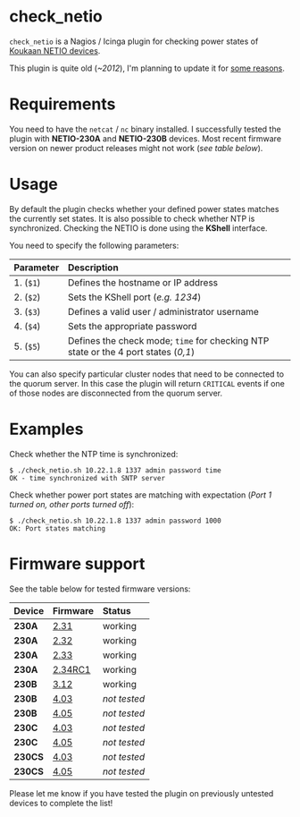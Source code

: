 check_netio
==========
``check_netio`` is a Nagios / Icinga plugin for checking power states of [Koukaan NETIO devices](http://www.koukaam.se/kkmd/products.php?cat_id=19).

This plugin is quite old (*~2012*), I'm planning to update it for [some reasons](https://github.com/stdevel/check_netio/issues/1).

Requirements
============
You need to have the ``netcat`` / ``nc`` binary installed.
I successfully tested the plugin with **NETIO-230A** and **NETIO-230B** devices. Most recent firmware version on newer product releases might not work (*see table below*).

Usage
=====
By default the plugin checks whether your defined power states matches the currently set states. It is also possible to check whether NTP is synchronized. Checking the NETIO is done using the **KShell** interface.

You need to specify the following parameters:

| Parameter | Description |
|:----------|:------------|
| 1. (``$1``) | Defines the hostname or IP address |
| 2. (``$2``) | Sets the KShell port (*e.g. 1234*) |
| 3. (``$3``) | Defines a valid user / administrator username |
| 4. (``$4``) | Sets the appropriate password |
| 5. (``$5``) | Defines the check mode; ``time`` for checking NTP state or the 4 port states (*0,1*) |

You can also specify particular cluster nodes that need to be connected to the quorum server. In this case the plugin will return ``CRITICAL`` events if one of those nodes are disconnected from the quorum server.

Examples
========
Check whether the NTP time is synchronized:
```
$ ./check_netio.sh 10.22.1.8 1337 admin password time
OK - time synchronized with SNTP server
```

Check whether power port states are matching with expectation (*Port 1 turned on, other ports turned off*):
```
$ ./check_netio.sh 10.22.1.8 1337 admin password 1000
OK: Port states matching
```

Firmware support
================
See the table below for tested firmware versions:

| Device | Firmware | Status |
|:-------|:---------|:-------|
| **230A** | [2.31](http://www.koukaam.se/kkmd/downloads.php?cat_id=18&download_id=1229) | working |
| **230A** | [2.32](http://www.koukaam.se/kkmd/downloads.php?cat_id=18&download_id=1314) | working |
| **230A** | [2.33](http://www.koukaam.se/kkmd/downloads.php?cat_id=18&download_id=1332) | working |
| **230A** | [2.34RC1](http://www.koukaam.se/kkmd/downloads.php?cat_id=6&download_id=1610) | working |
| **230B** | [3.12](http://www.koukaam.se/kkmd/downloads.php?cat_id=6&download_id=1693) | working |
| **230B** | [4.03](http://www.koukaam.se/kkmd/downloads.php?cat_id=6&download_id=1985) | *not tested* |
| **230B** | [4.05](http://www.koukaam.se/kkmd/downloads.php?cat_id=6&download_id=2109) | *not tested* |
| **230C** | [4.03](http://www.koukaam.se/kkmd/downloads.php?cat_id=6&download_id=1986) | *not tested* |
| **230C** | [4.05](http://www.koukaam.se/kkmd/downloads.php?cat_id=6&download_id=2110) | *not tested* |
| **230CS** | [4.03](http://www.koukaam.se/kkmd/downloads.php?cat_id=6&download_id=1987) | *not tested* |
| **230CS** | [4.05](http://www.koukaam.se/kkmd/downloads.php?cat_id=6&download_id=2111) | *not tested* |

Please let me know if you have tested the plugin on previously untested devices to complete the list!
